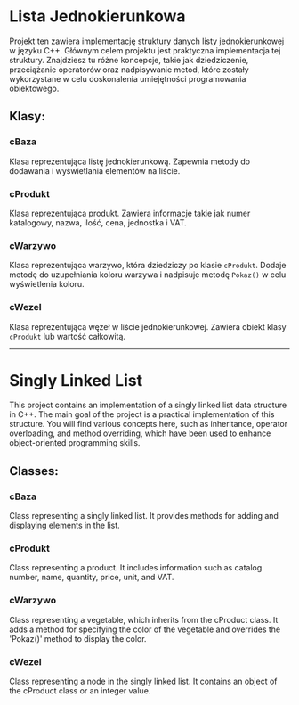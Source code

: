 # Lista Jednokierunkowa

Projekt ten zawiera implementację struktury danych listy jednokierunkowej w języku C++. Głównym celem projektu jest praktyczna implementacja tej struktury.
Znajdziesz tu różne koncepcje, takie jak dziedziczenie, przeciążanie operatorów oraz nadpisywanie metod, które zostały wykorzystane w celu doskonalenia umiejętności programowania obiektowego.

## Klasy:

### cBaza

Klasa reprezentująca listę jednokierunkową. Zapewnia metody do dodawania i wyświetlania elementów na liście.

### cProdukt

Klasa reprezentująca produkt. Zawiera informacje takie jak numer katalogowy, nazwa, ilość, cena, jednostka i VAT.

### cWarzywo

Klasa reprezentująca warzywo, która dziedziczy po klasie `cProdukt`. Dodaje metodę do uzupełniania koloru warzywa i nadpisuje metodę `Pokaz()` w celu wyświetlenia koloru.

### cWezel

Klasa reprezentująca węzeł w liście jednokierunkowej. Zawiera obiekt klasy `cProdukt` lub wartość całkowitą.

***

# Singly Linked List
This project contains an implementation of a singly linked list data structure in C++. The main goal of the project is a practical implementation of this structure.
You will find various concepts here, such as inheritance, operator overloading, and method overriding, which have been used to enhance object-oriented programming skills.

## Classes:
### cBaza
Class representing a singly linked list. It provides methods for adding and displaying elements in the list.

### cProdukt
Class representing a product. It includes information such as catalog number, name, quantity, price, unit, and VAT.

### cWarzywo
Class representing a vegetable, which inherits from the cProduct class. It adds a method for specifying the color of the vegetable and overrides the 'Pokaz()' method to display the color.

### cWezel
Class representing a node in the singly linked list. It contains an object of the cProduct class or an integer value.
